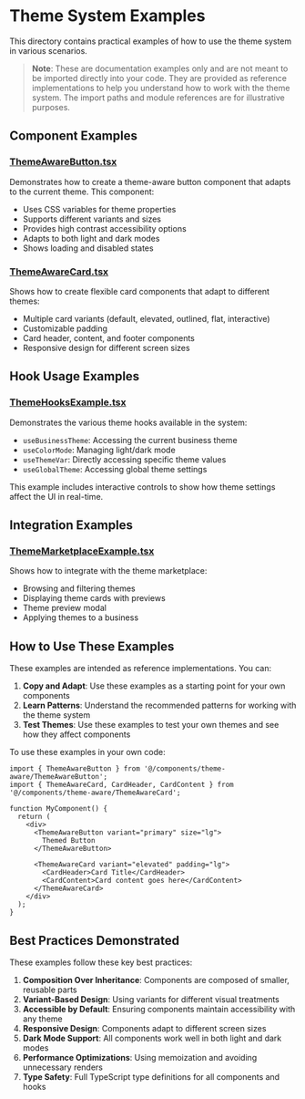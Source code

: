 # Theme System Examples

This directory contains practical examples of how to use the theme system in various scenarios.

> **Note**: These are documentation examples only and are not meant to be imported directly into your code. They are provided as reference implementations to help you understand how to work with the theme system. The import paths and module references are for illustrative purposes.

## Component Examples

### [ThemeAwareButton.tsx](./ThemeAwareButton.tsx)

Demonstrates how to create a theme-aware button component that adapts to the current theme. This component:

- Uses CSS variables for theme properties
- Supports different variants and sizes
- Provides high contrast accessibility options
- Adapts to both light and dark modes
- Shows loading and disabled states

### [ThemeAwareCard.tsx](./ThemeAwareCard.tsx)

Shows how to create flexible card components that adapt to different themes:

- Multiple card variants (default, elevated, outlined, flat, interactive)
- Customizable padding
- Card header, content, and footer components
- Responsive design for different screen sizes

## Hook Usage Examples

### [ThemeHooksExample.tsx](./ThemeHooksExample.tsx)

Demonstrates the various theme hooks available in the system:

- `useBusinessTheme`: Accessing the current business theme
- `useColorMode`: Managing light/dark mode
- `useThemeVar`: Directly accessing specific theme values
- `useGlobalTheme`: Accessing global theme settings

This example includes interactive controls to show how theme settings affect the UI in real-time.

## Integration Examples

### [ThemeMarketplaceExample.tsx](./ThemeMarketplaceExample.tsx)

Shows how to integrate with the theme marketplace:

- Browsing and filtering themes
- Displaying theme cards with previews
- Theme preview modal
- Applying themes to a business

## How to Use These Examples

These examples are intended as reference implementations. You can:

1. **Copy and Adapt**: Use these examples as a starting point for your own components
2. **Learn Patterns**: Understand the recommended patterns for working with the theme system
3. **Test Themes**: Use these examples to test your own themes and see how they affect components

To use these examples in your own code:

```tsx
import { ThemeAwareButton } from '@/components/theme-aware/ThemeAwareButton';
import { ThemeAwareCard, CardHeader, CardContent } from '@/components/theme-aware/ThemeAwareCard';

function MyComponent() {
  return (
    <div>
      <ThemeAwareButton variant="primary" size="lg">
        Themed Button
      </ThemeAwareButton>
      
      <ThemeAwareCard variant="elevated" padding="lg">
        <CardHeader>Card Title</CardHeader>
        <CardContent>Card content goes here</CardContent>
      </ThemeAwareCard>
    </div>
  );
}
```

## Best Practices Demonstrated

These examples follow these key best practices:

1. **Composition Over Inheritance**: Components are composed of smaller, reusable parts
2. **Variant-Based Design**: Using variants for different visual treatments
3. **Accessible by Default**: Ensuring components maintain accessibility with any theme
4. **Responsive Design**: Components adapt to different screen sizes
5. **Dark Mode Support**: All components work well in both light and dark modes
6. **Performance Optimizations**: Using memoization and avoiding unnecessary renders
7. **Type Safety**: Full TypeScript type definitions for all components and hooks